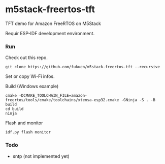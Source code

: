 # m5stack-freertos-tft

TFT demo for Amazon FreeRTOS on M5Stack

Requir ESP-IDF development environment.



### Run

Check out this repo.

```
git clone https://github.com/fukuen/m5stack-freertos-tft --recursive
```

Set or copy Wi-Fi infos.


Build (Windows example)

```
cmake -DCMAKE_TOOLCHAIN_FILE=amazon-freertos/tools/cmake/toolchains/xtensa-esp32.cmake -GNinja -S . -B build
cd build
ninja
```

Flash and monitor

```
idf.py flash monitor
```

### Todo

 - sntp (not implemented yet)
